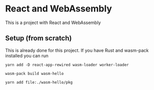 # React and WebAssembly
This is a project with React and WebAssembly

## Setup (from scratch)
This is already done for this project.
If you have Rust and wasm-pack installed you can run

```yarn add -D react-app-rewired wasm-loader worker-loader```

```wasm-pack build wasm-hello```

```yarn add file:./wasm-hello/pkg```